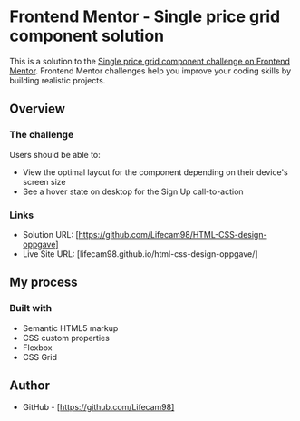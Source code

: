 # Frontend Mentor - Single price grid component solution

This is a solution to the [Single price grid component challenge on Frontend Mentor](https://www.frontendmentor.io/challenges/single-price-grid-component-5ce41129d0ff452fec5abbbc). Frontend Mentor challenges help you improve your coding skills by building realistic projects.

## Overview

### The challenge

Users should be able to:

- View the optimal layout for the component depending on their device's screen size
- See a hover state on desktop for the Sign Up call-to-action

### Links

- Solution URL: [https://github.com/Lifecam98/HTML-CSS-design-oppgave]
- Live Site URL: [lifecam98.github.io/html-css-design-oppgave/]

## My process

### Built with

- Semantic HTML5 markup
- CSS custom properties
- Flexbox
- CSS Grid

## Author

- GitHub - [https://github.com/Lifecam98]
